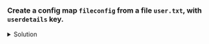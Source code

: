 ### Create a config map `fileconfig` from a file `user.txt`, with `userdetails` key.

<details><summary>Solution</summary>
  <p>

  ```bash
  k create configmap myconfig --from-file=userdetails=user.txt
  ```

  </p>
</details>
